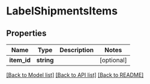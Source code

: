 # LabelShipmentsItems

## Properties
Name | Type | Description | Notes
------------ | ------------- | ------------- | -------------
**item_id** | **string** |  | [optional] 

[[Back to Model list]](../README.md#documentation-for-models) [[Back to API list]](../README.md#documentation-for-api-endpoints) [[Back to README]](../README.md)


